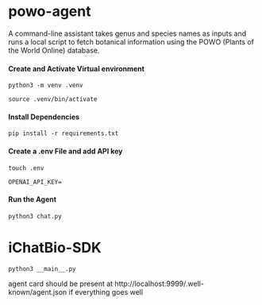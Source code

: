 # powo-agent
A command-line assistant takes genus and species names as inputs and runs a local script to fetch botanical information using the POWO (Plants of the World Online) database.

#### Create and Activate Virtual environment
``` python3 -m venv .venv ```

``` source .venv/bin/activate ```

#### Install Dependencies
``` pip install -r requirements.txt ``` 

#### Create a .env File and add API key
``` touch .env ```

``` OPENAI_API_KEY= ```

#### Run the Agent
``` python3 chat.py ```

# iChatBio-SDK
``` python3 __main__.py ```

agent card should be present at http://localhost:9999/.well-known/agent.json if everything goes well
